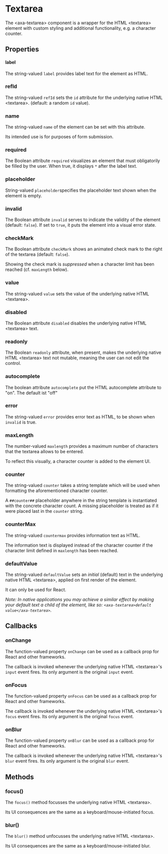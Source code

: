 # Textarea

The &lt;axa-textarea&gt; component is a wrapper for the HTML &lt;textarea&gt; element with custom styling and additional functionality, e.g. a character counter.

## Properties

#### label

The string-valued `label` provides label text for the element as HTML.

### refId

The string-valued `refId` sets the `id` attribute for the underlying native HTML &lt;textarea&gt;. (default: a random `id` value).

### name

The string-valued `name` of the element can be set with this attribute.

Its intended use is for purposes of form submission.

### required

The Boolean attribute `required` visualizes an element that must obligatorily be filled by the user. When true, it displays `*` after the label text.

### placeholder

String-valued `placeholder`specifies the placeholder text shown when the element is empty.

### invalid

The Boolean attribute `invalid` serves to indicate the validity of the element (default: `false`). If set to `true`, it puts the element into a visual error state.

### checkMark

The Boolean attribute `checkMark` shows an animated check mark to the right of the textarea (default: `false`).

Showing the check mark is _suppressed_ when a character limit has been reached (cf. `maxLength` below).

### value

The string-valued `value` sets the value of the underlying native HTML &lt;textarea&gt;.

### disabled

The Boolean attribute `disabled` disables the underlying native HTML &lt;textarea&gt; text.

### readonly

The Boolean `readonly` attribute, when present, makes the underlying native HTML &lt;textarea&gt; text not mutable, meaning the user can not edit the control.

### autocomplete

The boolean attribute `autocomplete` put the HTML autocomplete attribute to "on". The default ist "off"

### error

The string-valued `error` provides error text as HTML, to be shown when `invalid` is true.

### maxLength

The number-valued `maxlength` provides a maximum number of characters that the textarea allows to be entered.

To reflect this visually, a character counter is added to the element UI.

### counter

The string-valued `counter` takes a string template which will be used when formatting the aforementioned character counter.

A `##counter##` placeholder anywhere in the string template is instantiated with the concrete character count. A missing placeholder is treated as if it were placed last in the `counter` string.

### counterMax

The string-valued `countermax` provides information text as HTML.

The information text is displayed instead of the character counter if the character limit defined in `maxlength` has been reached.

### defaultValue

The string-valued `defaultValue` sets an _initial_ (default) text in the underlying native HTML &lt;textarea&gt;, applied on first render of the element.

It can only be used for React.

_Note: In native applications you may achieve a similar effect by making your default text a child of the element, like so: `<axa-textarea>default value</axa-textarea>`._

## Callbacks

### onChange

The function-valued property `onChange` can be used as a callback prop for React and other frameworks.

The callback is invoked whenever the underlying native HTML &lt;textarea&gt;'s `input` event fires. Its only argument is the original `input` event.

### onFocus

The function-valued property `onFocus` can be used as a callback prop for React and other frameworks.

The callback is invoked whenever the underlying native HTML &lt;textarea&gt;'s `focus` event fires. Its only argument is the original `focus` event.

### onBlur

The function-valued property `onBlur` can be used as a callback prop for React and other frameworks.

The callback is invoked whenever the underlying native HTML &lt;textarea&gt;'s `blur` event fires. Its only argument is the original `blur` event.

## Methods

### focus()

The `focus()` method focusses the underlying native HTML &lt;textarea&gt;.

Its UI consequences are the same as a keyboard/mouse-initiated focus.

### blur()

The `blur()` method unfocusses the underlying native HTML &lt;textarea&gt;.

Its UI consequences are the same as a keyboard/mouse-initiated blur.
